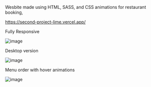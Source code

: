 Wesbite made using HTML, SASS, and CSS animations for restaurant booking,

https://second-project-lime.vercel.app/

Fully Responsive

![image](https://github.com/DpkaLim/Webpage-with-HTML-SASS-and-CSS-animations/assets/120406810/9e7fbbb2-bc4d-4837-91c1-733a69031d7d)

Desktop version 

![image](https://github.com/DpkaLim/Webpage-with-HTML-SASS-and-CSS-animations/assets/120406810/8e30b947-194b-4af6-9ed6-35c52eb43784)

Menu order with hover animations 

![image](https://github.com/DpkaLim/Webpage-with-HTML-SASS-and-CSS-animations/assets/120406810/ac88f96e-97e0-4704-b1c7-52322568cf62)

